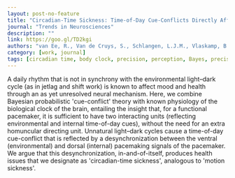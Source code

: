 ```yaml
---
layout: post-no-feature
title: "Circadian-Time Sickness: Time-of-Day Cue-Conflicts Directly Affect Health"
journal: "Trends in Neurosciences"
description: ""
link: https://goo.gl/TD2kgi
authors: "van Ee, R., Van de Cruys, S., Schlangen, L.J.M., Vlaskamp, B.N.S."
category: [work, journal]
tags: [circadian time, body clock, precision, perception, Bayes, precision]
---
```


A daily rhythm that is not in synchrony with the environmental light–dark cycle (as in jetlag and shift work) is known to affect mood and health through an as yet unresolved neural mechanism. Here, we combine Bayesian probabilistic 'cue-conflict' theory with known physiology of the biological clock of the brain, entailing the insight that, for a functional pacemaker, it is sufficient to have two interacting units (reflecting environmental and internal time-of-day cues), without the need for an extra homuncular directing unit. Unnatural light–dark cycles cause a time-of-day cue-conflict that is reflected by a desynchronization between the ventral (environmental) and dorsal (internal) pacemaking signals of the pacemaker. We argue that this desynchronization, in-and-of-itself, produces health issues that we designate as 'circadian-time sickness', analogous to 'motion sickness'.
